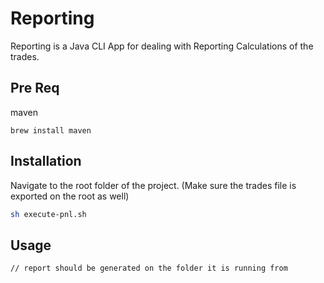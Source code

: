 # Reporting

Reporting is a Java CLI App for dealing with Reporting Calculations of the trades.

## Pre Req

maven

```
brew install maven
```

## Installation

Navigate to the root folder of the project. (Make sure the trades file is exported on the root as well)

```bash
sh execute-pnl.sh
```

## Usage

```
// report should be generated on the folder it is running from
```
